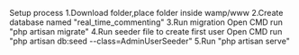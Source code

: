 Setup process
1.Download folder,place folder inside wamp/www 
2.Create database named "real_time_commenting"
3.Run migration 
    Open CMD run "php artisan migrate"
4.Run seeder file to create first user
    Open CMD run "php artisan db:seed --class=AdminUserSeeder"
5.Run "php artisan serve"
